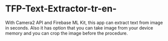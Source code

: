 # TFP-Text-Extractor-tr-en-

With Camera2 API and Firebase ML Kit, this app can extract text from image in seconds. Also it has option that you can take image from your device memory and you can crop the image before the procedure. 
